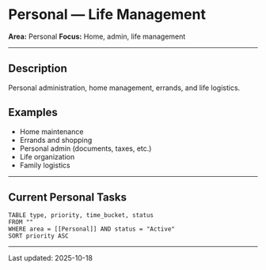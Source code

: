 # Personal — Life Management

**Area:** Personal
**Focus:** Home, admin, life management

---

## Description

Personal administration, home management, errands, and life logistics.

## Examples
- Home maintenance
- Errands and shopping
- Personal admin (documents, taxes, etc.)
- Life organization
- Family logistics

---

## Current Personal Tasks

```dataview
TABLE type, priority, time_bucket, status
FROM ""
WHERE area = [[Personal]] AND status = "Active"
SORT priority ASC
```

---

Last updated: 2025-10-18
